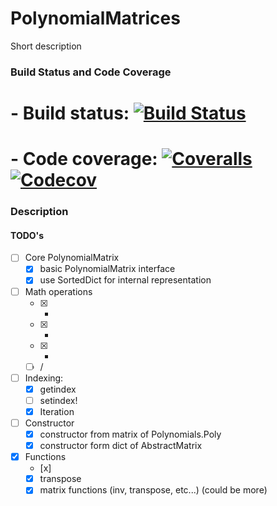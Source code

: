 # PolynomialMatrices

Short description

### Build Status and Code Coverage

# -  Build status: [![Build Status][build-img]][build-link]
# -  Code coverage: [![Coveralls][ca-img]][ca-link] [![Codecov][cc-img]][cc-link]

[build-img]:  https://travis-ci.org/KTH-AC/PolynomialMatrices.jl.svg?branch=master
[build-link]: https://travis-ci.org/KTH-AC/PolynomialMatrices.jl
[ca-img]: https://coveralls.io/repos/github/KTH-AC/PolynomialMatrices.jl/badge.svg?branch=master
[ca-link]: https://coveralls.io/github/KTH-AC/PolynomialMatrices.jl?branch=master
[cc-img]: https://codecov.io/gh/KTH-AC/PolynomialMatrices.jl/branch/master/graph/badge.svg
[cc-link]: https://codecov.io/gh/KTH-AC/PolynomialMatrices.jl

### Description

#### TODO's

- [ ] Core PolynomialMatrix
  - [x] basic PolynomialMatrix interface
  - [x] use SortedDict for internal representation
- [ ] Math operations
  - [x] +
  - [x] -
  - [x] *
  - [ ] /
- [ ] Indexing:
	- [x] getindex
	- [ ] setindex!
  - [x] Iteration
- [ ] Constructor
	- [x] constructor from matrix of Polynomials.Poly
	- [x] constructor form dict of AbstractMatrix
- [x] Functions
	- [x]
	- [x] transpose
	- [x] matrix functions (inv, transpose, etc...) (could be more)
